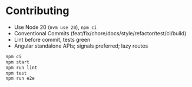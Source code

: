 # Contributing

- Use Node 20 (`nvm use 20`), `npm ci`
- Conventional Commits (feat/fix/chore/docs/style/refactor/test/ci/build)
- Lint before commit, tests green
- Angular standalone APIs; signals preferred; lazy routes

```bash
npm ci
npm start
npm run lint
npm test
npm run e2e
```
